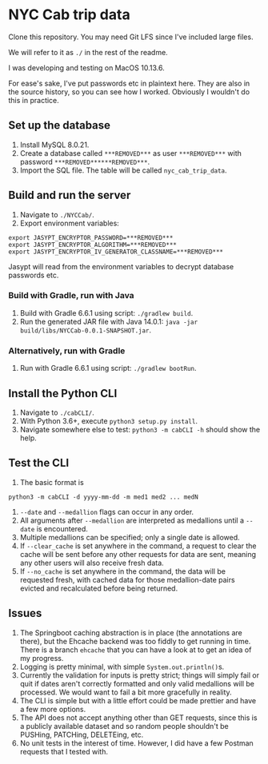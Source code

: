 # NYC Cab trip data

Clone this repository. You may need Git LFS since I've included large files.

We will refer to it as `./` in the rest of the readme.

I was developing and testing on MacOS 10.13.6.

For ease's sake, I've put passwords etc in plaintext here. They are also in the source history, so you can see how I worked. Obviously I wouldn't do this in practice.

## Set up the database
1. Install MySQL 8.0.21.
1. Create a database called `***REMOVED***` as user `***REMOVED***` with password `***REMOVED******REMOVED***`.
1. Import the SQL file. The table will be called `nyc_cab_trip_data`.

## Build and run the server
1. Navigate to `./NYCCab/`.
1. Export environment variables:
```
export JASYPT_ENCRYPTOR_PASSWORD=***REMOVED***
export JASYPT_ENCRYPTOR_ALGORITHM=***REMOVED***
export JASYPT_ENCRYPTOR_IV_GENERATOR_CLASSNAME=***REMOVED***
```
Jasypt will read from the environment variables to decrypt database passwords etc.

### Build with Gradle, run with Java
1. Build with Gradle 6.6.1 using script: `./gradlew build`.
1. Run the generated JAR file with Java 14.0.1: `java -jar build/libs/NYCCab-0.0.1-SNAPSHOT.jar`.

### Alternatively, run with Gradle
1. Run with Gradle 6.6.1 using script: `./gradlew bootRun`.

## Install the Python CLI
1. Navigate to `./cabCLI/`.
1. With Python 3.6+, execute `python3 setup.py install`.
1. Navigate somewhere else to test: `python3 -m cabCLI -h` should show the help.

## Test the CLI
1. The basic format is
```
python3 -m cabCLI -d yyyy-mm-dd -m med1 med2 ... medN
```
1. `--date` and `--medallion` flags can occur in any order.
1. All arguments after `--medallion` are interpreted as medallions until a `--date` is encountered.
1. Multiple medallions can be specified; only a single date is allowed.
1. If `--clear_cache` is set anywhere in the command, a request to clear the cache will be sent before any other requests for data are sent, meaning any other users will also receive fresh data.
1. If `--no_cache` is set anywhere in the command, the data will be requested fresh, with cached data for those medallion-date pairs evicted and recalculated before being returned.

## Issues
1. The Springboot caching abstraction is in place (the annotations are there), but the Ehcache backend was too fiddly to get running in time. There is a branch `ehcache` that you can have a look at to get an idea of my progress.
1. Logging is pretty minimal, with simple `System.out.println()`s. 
1. Currently the validation for inputs is pretty strict; things will simply fail or quit if dates aren't correctly formatted and only valid medallions will be processed. We would want to fail a bit more gracefully in reality.
1. The CLI is simple but with a little effort could be made prettier and have a few more options.
1. The API does not accept anything other than GET requests, since this is a publicly available dataset and so random people shouldn't be PUSHing, PATCHing, DELETEing, etc.
1. No unit tests in the interest of time. However, I did have a few Postman requests that I tested with.
